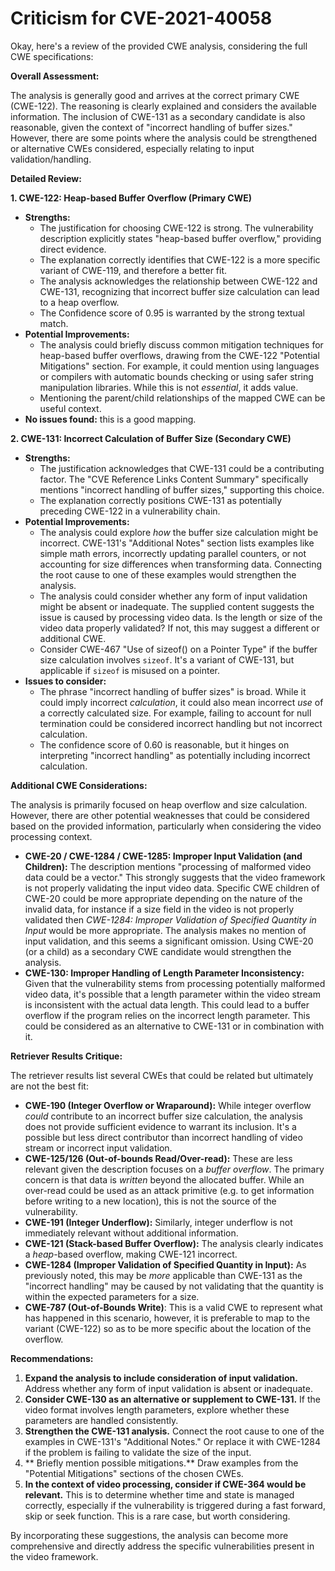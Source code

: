 # Criticism for CVE-2021-40058

Okay, here's a review of the provided CWE analysis, considering the full CWE specifications:

**Overall Assessment:**

The analysis is generally good and arrives at the correct primary CWE (CWE-122). The reasoning is clearly explained and considers the available information. The inclusion of CWE-131 as a secondary candidate is also reasonable, given the context of "incorrect handling of buffer sizes." However, there are some points where the analysis could be strengthened or alternative CWEs considered, especially relating to input validation/handling.

**Detailed Review:**

**1. CWE-122: Heap-based Buffer Overflow (Primary CWE)**

*   **Strengths:**
    *   The justification for choosing CWE-122 is strong. The vulnerability description explicitly states "heap-based buffer overflow," providing direct evidence.
    *   The explanation correctly identifies that CWE-122 is a more specific variant of CWE-119, and therefore a better fit.
    *   The analysis acknowledges the relationship between CWE-122 and CWE-131, recognizing that incorrect buffer size calculation can lead to a heap overflow.
    *   The Confidence score of 0.95 is warranted by the strong textual match.
*   **Potential Improvements:**
    *   The analysis could briefly discuss common mitigation techniques for heap-based buffer overflows, drawing from the CWE-122 "Potential Mitigations" section. For example, it could mention using languages or compilers with automatic bounds checking or using safer string manipulation libraries.  While this is not *essential*, it adds value.
    *   Mentioning the parent/child relationships of the mapped CWE can be useful context.
*   **No issues found:** this is a good mapping.

**2. CWE-131: Incorrect Calculation of Buffer Size (Secondary CWE)**

*   **Strengths:**
    *   The justification acknowledges that CWE-131 could be a contributing factor. The "CVE Reference Links Content Summary" specifically mentions "incorrect handling of buffer sizes," supporting this choice.
    *   The explanation correctly positions CWE-131 as potentially preceding CWE-122 in a vulnerability chain.
*   **Potential Improvements:**
    *   The analysis could explore *how* the buffer size calculation might be incorrect.  CWE-131's "Additional Notes" section lists examples like simple math errors, incorrectly updating parallel counters, or not accounting for size differences when transforming data. Connecting the root cause to one of these examples would strengthen the analysis.
    *   The analysis could consider whether any form of input validation might be absent or inadequate.  The supplied content suggests the issue is caused by processing video data.  Is the length or size of the video data properly validated?  If not, this may suggest a different or additional CWE.
    *   Consider CWE-467 "Use of sizeof() on a Pointer Type" if the buffer size calculation involves `sizeof`. It's a variant of CWE-131, but applicable if `sizeof` is misused on a pointer.
*   **Issues to consider:**
    *   The phrase "incorrect handling of buffer sizes" is broad. While it could imply incorrect *calculation*, it could also mean incorrect *use* of a correctly calculated size. For example, failing to account for null termination could be considered incorrect handling but not incorrect calculation.
    *   The confidence score of 0.60 is reasonable, but it hinges on interpreting "incorrect handling" as potentially including incorrect calculation.

**Additional CWE Considerations:**

The analysis is primarily focused on heap overflow and size calculation.  However, there are other potential weaknesses that could be considered based on the provided information, particularly when considering the video processing context.

*   **CWE-20 / CWE-1284 / CWE-1285: Improper Input Validation (and Children):** The description mentions "processing of malformed video data could be a vector." This strongly suggests that the video framework is not properly validating the input video data. Specific CWE children of CWE-20 could be more appropriate depending on the nature of the invalid data, for instance if a size field in the video is not properly validated then *CWE-1284: Improper Validation of Specified Quantity in Input* would be more appropriate.  The analysis makes no mention of input validation, and this seems a significant omission.  Using CWE-20 (or a child) as a secondary CWE candidate would strengthen the analysis.
*   **CWE-130: Improper Handling of Length Parameter Inconsistency:** Given that the vulnerability stems from processing potentially malformed video data, it's possible that a length parameter within the video stream is inconsistent with the actual data length. This could lead to a buffer overflow if the program relies on the incorrect length parameter. This could be considered as an alternative to CWE-131 or in combination with it.

**Retriever Results Critique:**

The retriever results list several CWEs that could be related but ultimately are not the best fit:

*   **CWE-190 (Integer Overflow or Wraparound):** While integer overflow *could* contribute to an incorrect buffer size calculation, the analysis does not provide sufficient evidence to warrant its inclusion.  It's a possible but less direct contributor than incorrect handling of video stream or incorrect input validation.
*   **CWE-125/126 (Out-of-bounds Read/Over-read):** These are less relevant given the description focuses on a *buffer overflow*.  The primary concern is that data is *written* beyond the allocated buffer.  While an over-read could be used as an attack primitive (e.g. to get information before writing to a new location), this is not the source of the vulnerability.
*   **CWE-191 (Integer Underflow):** Similarly, integer underflow is not immediately relevant without additional information.
*   **CWE-121 (Stack-based Buffer Overflow):** The analysis clearly indicates a *heap*-based overflow, making CWE-121 incorrect.
*   **CWE-1284 (Improper Validation of Specified Quantity in Input):** As previously noted, this may be *more* applicable than CWE-131 as the "incorrect handling" may be caused by not validating that the quantity is within the expected parameters for a size.
*   **CWE-787 (Out-of-Bounds Write)**: This is a valid CWE to represent what has happened in this scenario, however, it is preferable to map to the variant (CWE-122) so as to be more specific about the location of the overflow.

**Recommendations:**

1.  **Expand the analysis to include consideration of input validation.** Address whether any form of input validation is absent or inadequate.
2.  **Consider CWE-130 as an alternative or supplement to CWE-131.** If the video format involves length parameters, explore whether these parameters are handled consistently.
3.  **Strengthen the CWE-131 analysis.** Connect the root cause to one of the examples in CWE-131's "Additional Notes." Or replace it with CWE-1284 if the problem is failing to validate the size of the input.
4.  ** Briefly mention possible mitigations.** Draw examples from the "Potential Mitigations" sections of the chosen CWEs.
5.  **In the context of video processing, consider if CWE-364 would be relevant.** This is to determine whether time and state is managed correctly, especially if the vulnerability is triggered during a fast forward, skip or seek function. This is a rare case, but worth considering.

By incorporating these suggestions, the analysis can become more comprehensive and directly address the specific vulnerabilities present in the video framework.